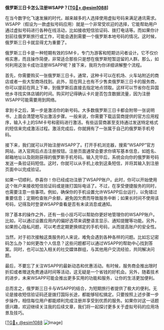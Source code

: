 **俄罗斯三日卡怎么注册WSAPP？[[TG💪+ @esim1088](https://t.me/s/esim1088)]**

在当今数字化飞速发展的时代，越来越多的人选择使用虚拟号码来满足通讯需求。WSAPP（假设为一款虚拟号码应用）就是一个非常受欢迎的选择，它能帮助用户通过虚拟号码进行各种在线活动，比如接收短信验证码、拨打电话等。而如果你计划前往俄罗斯旅行或工作，可能会遇到需要一个俄罗斯本地号码的情况。这时候，俄罗斯三日卡就显得尤为重要了。

俄罗斯三日卡是一种短期有效的SIM卡，专门为游客和短期访问者设计。它不仅价格实惠，而且操作简便，非常适合那些只是想在俄罗斯短暂逗留的人群。那么，如何利用这张卡成功注册WSAPP呢？接下来，我将为你详细讲解整个流程。

首先，你需要购买一张俄罗斯三日卡。通常，这种卡可以在机场、火车站附近的商店或者一些大型商场找到。此外，现在网上也有不少售卖俄罗斯三日卡的服务商，你可以提前在网上下单，到俄罗斯后直接去指定地点领取。这样可以节省你在异国他乡寻找实体店铺的时间。购买时记得确认卡片是否包含数据流量，因为注册WSAPP可能需要用到网络。

拿到卡之后，第一步是激活你的新号码。大多数俄罗斯三日卡都会附带一张说明书，上面会清楚地写出激活步骤。一般来说，你需要下载运营商提供的官方应用程序，输入卡上的SIM卡号和密码进行激活。有些运营商甚至支持通过发送特定格式的短信来完成激活过程。激活完成后，你就拥有了一张属于自己的俄罗斯手机号码。

接下来，我们就可以开始注册WSAPP了。打开手机浏览器，搜索“WSAPP”官方网站，进入官网后点击注册按钮。注册页面通常会要求你填写基本信息，如姓名、邮箱地址以及刚刚获得的俄罗斯手机号码。输入完毕后，系统会向你的俄罗斯号码发送一条验证码短信。这时，你就可以从手机上收到这条短信，并将其输入到注册页面中以完成验证。

如果一切顺利，恭喜你！你已经成功注册了WSAPP账户。此时，你可以开始使用这个账户来接收短信验证码或是拨打国际电话了。不过，在享受便捷服务的同时，也需要注意一些事项。例如，确保你的手机设置允许WSAPP后台运行，以免错过重要信息；定期检查账户余额，避免因欠费而导致服务中断；如果长时间不使用该号码，记得及时登录WSAPP查看是否有未读消息或通知。

除了基本的操作之外，还有一些小技巧可以帮助你更好地管理你的WSAPP账户。比如，可以通过设置应用内的偏好选项来调整语言显示、通知提醒等功能。另外，如果担心隐私问题，可以考虑定期更换绑定的手机号码，从而提高账户的安全性。

当然，对于初次接触这类服务的人来说，难免会遇到各种各样的问题。比如忘记密码怎么办？如何更改个人信息？这些问题都可以通过WSAPP的帮助中心找到答案。同时，也可以加入相关的社交媒体群组，与其他用户交流经验，共同解决问题。

最后，不要忘了关注WSAPP的最新动态和优惠活动。有时候，服务商会推出限时折扣或者赠送免费通话时间等活动，这无疑是一个省钱的好机会。另外，随着技术的进步，未来WSAPP可能会推出更多实用的功能和服务，让你的生活更加便利。

总而言之，俄罗斯三日卡与WSAPP的结合，为短期旅行者提供了极大的便利。无论是接收短信验证码还是拨打国际长途，都能够轻松搞定。只要按照上述步骤一步步操作，相信每位用户都能顺利完成注册并享受到优质的服务。如果你对这一话题感兴趣，欢迎继续关注我的后续文章，我们将一起探讨更多关于虚拟号码的应用场景及技巧。

[[TG💪+ @esim1088](https://t.me/s/esim1088) ![Image](https://i.postimg.cc/4NQfJmqS/Snipaste-2025-05-13-00-14-12.png)]